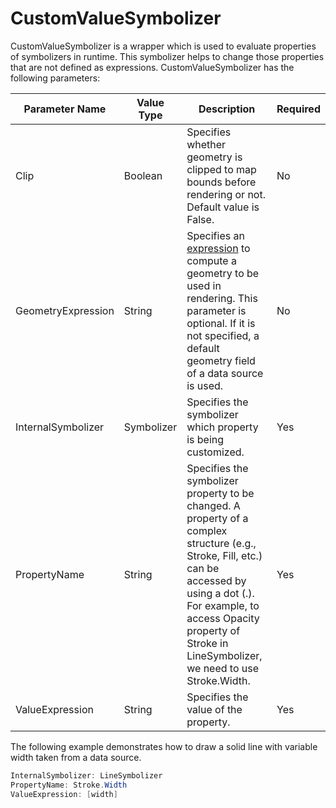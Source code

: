 # CustomValueSymbolizer

CustomValueSymbolizer is a wrapper which is used to evaluate properties of symbolizers in runtime. This symbolizer helps to change those properties that are not defined as expressions. CustomValueSymbolizer has the following parameters:

Parameter Name | Value Type | Description | Required
------------ | ------------- | ------------- | -------------
Clip | Boolean | Specifies whether geometry is clipped to map bounds before rendering or not. Default value is False. | No
GeometryExpression | String | Specifies an [expression](/usermanual/expressions/geometrytransformations) to compute a geometry to be used in rendering. This parameter is optional. If it is not specified, a default geometry field of a data source is used. | No
InternalSymbolizer | Symbolizer | Specifies the symbolizer which property is being customized. | Yes
PropertyName | String | Specifies the symbolizer property to be changed. A property of a complex structure (e.g., Stroke, Fill, etc.) can be accessed by using a dot (.). For example, to access Opacity property of Stroke in LineSymbolizer, we need to use Stroke.Width. | Yes
ValueExpression | String | Specifies the value of the property. | Yes


The following example demonstrates how to draw a solid line with variable width taken from a data source.

```cs
InternalSymbolizer: LineSymbolizer
PropertyName: Stroke.Width
ValueExpression: [width]
```
